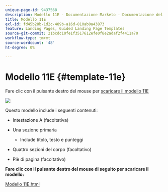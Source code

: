 ```yaml
---
unique-page-id: 9437568
description: Modello 11E - Documentazione Marketo - Documentazione del prodotto
title: Modello 11E
exl-id: fd45b28b-1d2c-489b-a16d-810ab0a43873
feature: Landing Pages, Guided Landing Page Templates
source-git-commit: 21bcdc10fe1f3517612efe0f8e2adaf2f4411a70
workflow-type: tm+mt
source-wordcount: '48'
ht-degree: 0%

---
```


# Modello 11E {#template-11e}

Fare clic con il pulsante destro del mouse per [scaricare il modello 11E](https://experienceleague.adobe.com/landing/marketo/lp-templates/template-11e.html?lang=it)

![](assets/image2015-8-4-10-3a34-3a30.png)

Questo modello include i seguenti contenuti:

* Intestazione A (facoltativa)
* Una sezione primaria

   * Include titolo, testo e punteggi

* Quattro sezioni del corpo (facoltativo)
* Piè di pagina (facoltativo)

**Fare clic con il pulsante destro del mouse di seguito per scaricare il modello:**

[Modello 11E.html](https://experienceleague.adobe.com/landing/marketo/lp-templates/template-11e.html?lang=it)
